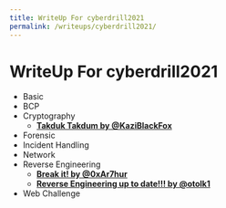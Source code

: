 ```yaml
---
title: WriteUp For cyberdrill2021
permalink: /writeups/cyberdrill2021/
---
```


# WriteUp For cyberdrill2021

- Basic
- BCP
- Cryptography
  - **[Takduk Takdum by @KaziBlackFox](Takduk-Takdum/)**
- Forensic
- Incident Handling
- Network
- Reverse Engineering
  - **[Break it! by @0xAr7hur](Break-it/)**
  - **[Reverse Engineering up to date!!! by @otolk1](Reverse-Engineering-up-to-date/)**
- Web Challenge 
